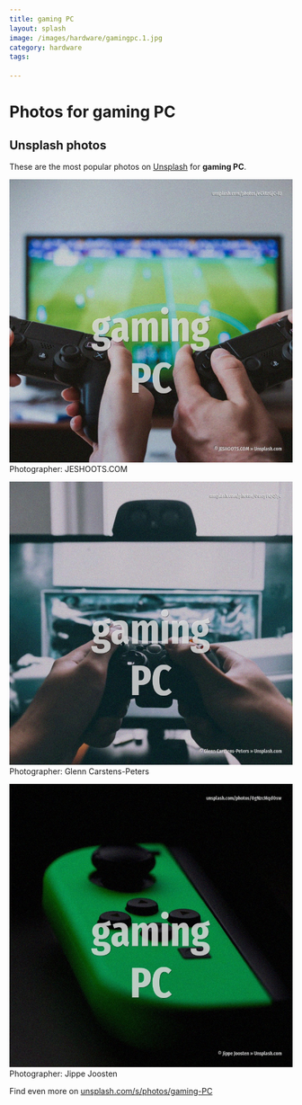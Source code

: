 ```yaml
---
title: gaming PC
layout: splash
image: /images/hardware/gamingpc.1.jpg
category: hardware
tags:

---
```

# Photos for gaming PC
 
## Unsplash photos
These are the most popular photos on [Unsplash](https://unsplash.com) for **gaming PC**.
 
![gaming PC](/images/hardware/gamingpc.1.jpg)
Photographer:  JESHOOTS.COM
 
![gaming PC](/images/hardware/gamingpc.2.jpg)
Photographer:  Glenn Carstens-Peters
 
![gaming PC](/images/hardware/gamingpc.3.jpg)
Photographer:  Jippe Joosten
 
Find even more on [unsplash.com/s/photos/gaming-PC](https://unsplash.com/s/photos/gaming-PC)
 

